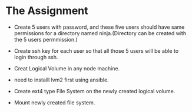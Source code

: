 # The Assignment

- Create 5 users with password, and these five users should have same permissions for a directory named ninja.(Directory can be created with the 5 users permmission.)

- Create ssh key for each user so that all those 5 users will be able to login through ssh.

- Creat Logical Volume in any node machine.

- need to installl lvm2 first using ansible.

- Create ext4 type File System on the newly created logical volume.

- Mount newly created file system.
